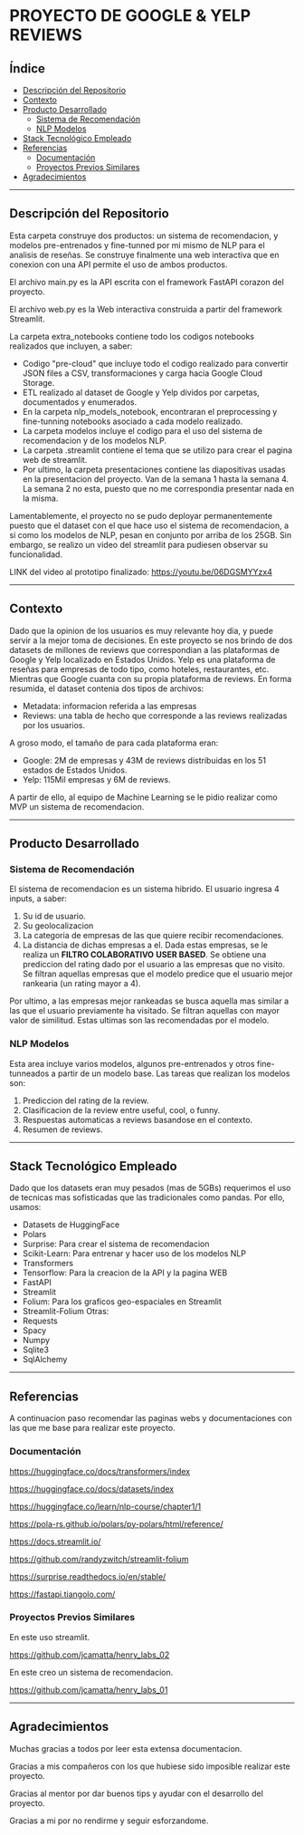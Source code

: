 # PROYECTO DE GOOGLE & YELP REVIEWS

## Índice
- [Descripción del Repositorio](#descripción-del-repositorio)
- [Contexto](#contexto)
- [Producto Desarrollado](#producto-desarrollado)
  - [Sistema de Recomendación](#sistema-de-recomendación)
  - [NLP Modelos](#nlp-modelos)
- [Stack Tecnológico Empleado](#stack-tecnológico-empleado)
- [Referencias](#referencias)
  - [Documentación](#documentación)
  - [Proyectos Previos Similares](#proyectos-previos-similares)
- [Agradecimientos](#agradecimientos)
<hr>

## Descripción del Repositorio

Esta carpeta construye dos productos: un sistema de recomendacion, y modelos pre-entrenados y fine-tunned por mi mismo de NLP para el analisis de reseñas. 
Se construye finalmente una web interactiva que en conexion con una API permite el uso de ambos productos.

El archivo main.py es la API escrita con el framework FastAPI corazon del proyecto.

El archivo web.py es la Web interactiva construida a partir del framework Streamlit.

La carpeta extra_notebooks contiene todo los codigos notebooks realizados que incluyen, a saber:
- Codigo "pre-cloud" que incluye todo el codigo realizado para convertir JSON files a CSV, transformaciones y carga hacia Google Cloud Storage.
- ETL realizado al dataset de Google y Yelp dividos por carpetas, documentados y enumerados.
- En la carpeta nlp_models_notebook, encontraran el preprocessing y fine-tunning notebooks asociado a cada modelo realizado.
- La carpeta modelos incluye el codigo para el uso del sistema de recomendacion y de los modelos NLP.
- La carpeta .streamlit contiene el tema que se utilizo para crear el pagina web de streamlit.
- Por ultimo, la carpeta presentaciones contiene las diapositivas usadas en la presentacion del proyecto. Van de la semana 1 hasta la semana 4. La semana 2 no esta, puesto que no me correspondia presentar nada en la misma.

Lamentablemente, el proyecto no se pudo deployar permanentemente puesto que el dataset con el que hace uso el sistema de recomendacion, a si como los modelos de NLP, pesan en conjunto por arriba de los 25GB. Sin embargo, se realizo un video del streamlit para pudiesen observar su funcionalidad. 

LINK del video al prototipo finalizado: https://youtu.be/06DGSMYYzx4

<hr>

## Contexto

Dado que la opinion de los usuarios es muy relevante hoy dia, y puede servir a la mejor toma de decisiones. En este proyecto se nos
brindo de dos datasets de millones de reviews que correspondian a las plataformas de Google y Yelp localizado en Estados Unidos. Yelp es una plataforma de reseñas para empresas de todo
tipo, como hoteles, restaurantes, etc. Mientras que Google cuanta con su propia plataforma de reviews. En forma resumida, el dataset contenia dos tipos de archivos:
- Metadata: informacion referida a las empresas
- Reviews: una tabla de hecho que corresponde a las reviews realizadas por los usuarios.

A groso modo, el tamaño de para cada plataforma eran:
- Google: 2M de empresas y 43M de reviews distribuidas en los 51 estados de Estados Unidos.
- Yelp: 115Mil empresas y 6M de reviews.

A partir de ello, al equipo de Machine Learning se le pidio realizar como MVP un sistema de recomendacion.
<hr>

## Producto Desarrollado


### Sistema de Recomendación

El sistema de recomendacion es un sistema hibrido. El usuario ingresa 4 inputs, a saber:
1. Su id de usuario.
2. Su geolocalizacion
3. La categoria de empresas de las que quiere recibir recomendaciones.
4. La distancia de dichas empresas a el.
Dada estas empresas, se le realiza un **FILTRO COLABORATIVO** **USER BASED**. Se obtiene una prediccion del rating dado por el usuario a las empresas que no visito.
Se filtran aquellas empresas que el modelo predice que el usuario mejor rankearia (un rating mayor a 4).

Por ultimo, a las empresas mejor rankeadas se busca aquella mas similar a las que el usuario previamente ha visitado. Se filtran aquellas con mayor valor de similitud.
Estas ultimas son las recomendadas por el modelo.


### NLP Modelos

Esta area incluye varios modelos, algunos pre-entrenados y otros fine-tunneados a partir de un modelo base. Las tareas que realizan los modelos son:
1. Prediccion del rating de la review.
2. Clasificacion de la review entre useful, cool, o funny.
3. Respuestas automaticas a reviews basandose en el contexto.
4. Resumen de reviews.
<hr>

## Stack Tecnológico Empleado

Dado que los datasets eran muy pesados (mas de 5GBs) requerimos el uso de tecnicas mas sofisticadas que las tradicionales como pandas. Por ello, usamos:
- Datasets de HuggingFace
- Polars
- Surprise: Para crear el sistema de recomendacion
- Scikit-Learn: Para entrenar y hacer uso de los modelos NLP
- Transformers
- Tensorflow: Para la creacion de la API y la pagina WEB
- FastAPI
- Streamlit
- Folium: Para los graficos geo-espaciales en Streamlit
- Streamlit-Folium
Otras:
- Requests
- Spacy
- Numpy
- Sqlite3
- SqlAlchemy
<hr>

## Referencias

A continuacion paso recomendar las paginas webs y documentaciones con las que me base para realizar este proyecto.

### Documentación

https://huggingface.co/docs/transformers/index

https://huggingface.co/docs/datasets/index

https://huggingface.co/learn/nlp-course/chapter1/1

https://pola-rs.github.io/polars/py-polars/html/reference/

https://docs.streamlit.io/

https://github.com/randyzwitch/streamlit-folium

https://surprise.readthedocs.io/en/stable/

https://fastapi.tiangolo.com/


### Proyectos Previos Similares

En este uso streamlit.

https://github.com/jcamatta/henry_labs_02

En este creo un sistema de recomendacion.

https://github.com/jcamatta/henry_labs_01
<hr>

## Agradecimientos

Muchas gracias a todos por leer esta extensa documentacion. 

Gracias a mis compañeros con los que hubiese sido imposible realizar este proyecto.

Gracias al mentor por dar buenos tips y ayudar con el desarrollo del proyecto.

Gracias a mi por no rendirme y seguir esforzandome.
